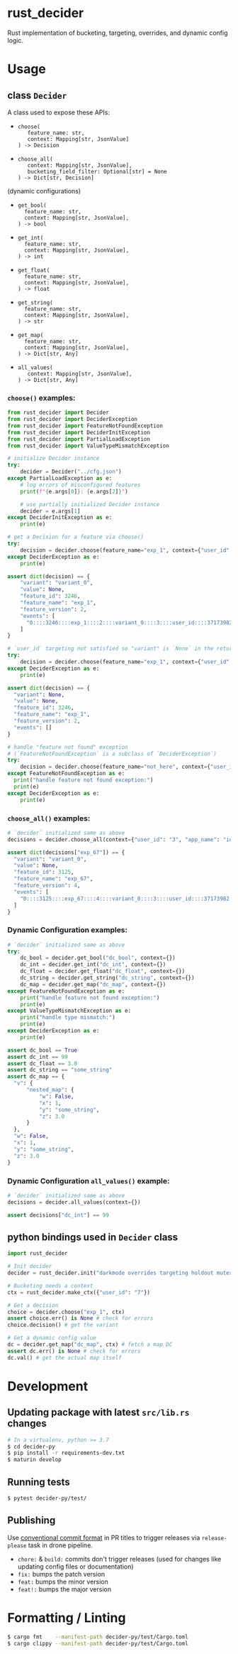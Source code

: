 # rust_decider

Rust implementation of bucketing, targeting, overrides, and dynamic config logic.

# Usage

## class `Decider`

A class used to expose these APIs:

- ```
  choose(
     feature_name: str,
     context: Mapping[str, JsonValue]
  ) -> Decision
  ```
- ```
  choose_all(
     context: Mapping[str, JsonValue],
     bucketing_field_filter: Optional[str] = None
  ) -> Dict[str, Decision]
  ```

(dynamic configurations)

- ```
  get_bool(
    feature_name: str,
    context: Mapping[str, JsonValue],
  ) -> bool
  ```
- ```
  get_int(
    feature_name: str,
    context: Mapping[str, JsonValue],
  ) -> int
  ```
- ```
  get_float(
    feature_name: str,
    context: Mapping[str, JsonValue],
  ) -> float
  ```
- ```
  get_string(
    feature_name: str,
    context: Mapping[str, JsonValue],
  ) -> str
  ```
- ```
  get_map(
    feature_name: str,
    context: Mapping[str, JsonValue],
  ) -> Dict[str, Any]
  ```
- ```
  all_values(
     context: Mapping[str, JsonValue],
  ) -> Dict[str, Any]
  ```

### `choose()` examples:

```python
from rust_decider import Decider
from rust_decider import DeciderException
from rust_decider import FeatureNotFoundException
from rust_decider import DeciderInitException
from rust_decider import PartialLoadException
from rust_decider import ValueTypeMismatchException

# initialize Decider instance
try:
    decider = Decider("../cfg.json")
except PartialLoadException as e:
    # log errors of misconfigured features
    print(f"{e.args[0]}: {e.args[2]}")

    # use partially initialized Decider instance
    decider = e.args[1]
except DeciderInitException as e:
    print(e)

# get a Decision for a feature via choose()
try:
    decision = decider.choose(feature_name="exp_1", context={"user_id": "3", "app_name": "ios"})
except DeciderException as e:
    print(e)

assert dict(decision) == {
    "variant": "variant_0",
    "value": None,
    "feature_id": 3246,
    "feature_name": "exp_1",
    "feature_version": 2,
    "events": [
      "0::::3246::::exp_1::::2::::variant_0::::3::::user_id::::37173982::::2147483648::::test"
    ]
}

# `user_id` targeting not satisfied so "variant" is `None` in the returned Decision
try:
    decision = decider.choose(feature_name="exp_1", context={"user_id": "1"})
except DeciderException as e:
    print(e)

assert dict(decision) == {
  "variant": None,
  "value": None,
  "feature_id": 3246,
  "feature_name": "exp_1",
  "feature_version": 2,
  "events": []
}

# handle "feature not found" exception
# (`FeatureNotFoundException` is a subclass of `DeciderException`)
try:
    decision = decider.choose(feature_name="not_here", context={"user_id": "1"})
except FeatureNotFoundException as e:
  print("handle feature not found exception:")
  print(e)
except DeciderException as e:
    print(e)
```

### `choose_all()` examples:

```python
# `decider` initialized same as above
decisions = decider.choose_all(context={"user_id": "3", "app_name": "ios"}, bucketing_field_filter="user_id")

assert dict(decisions["exp_67"]) == {
  "variant": "variant_0",
  "value": None,
  "feature_id": 3125,
  "feature_name": "exp_67",
  "feature_version": 4,
  "events": [
    "0::::3125::::exp_67::::4::::variant_0::::3::::user_id::::37173982::::2147483648::::test"
  ]
}
```

### Dynamic Configuration examples:

```python
# `decider` initialized same as above
try:
    dc_bool = decider.get_bool("dc_bool", context={})
    dc_int = decider.get_int("dc_int", context={})
    dc_float = decider.get_float("dc_float", context={})
    dc_string = decider.get_string("dc_string", context={})
    dc_map = decider.get_map("dc_map", context={})
except FeatureNotFoundException as e:
    print("handle feature not found exception:")
    print(e)
except ValueTypeMismatchException as e:
    print("handle type mismatch:")
    print(e)
except DeciderException as e:
    print(e)

assert dc_bool == True
assert dc_int == 99
assert dc_float == 3.0
assert dc_string == "some_string"
assert dc_map == {
  "v": {
      "nested_map": {
          "w": False,
          "x": 1,
          "y": "some_string",
          "z": 3.0
      }
  },
  "w": False,
  "x": 1,
  "y": "some_string",
  "z": 3.0
}
```

### Dynamic Configuration `all_values()` example:

```python
# `decider` initialized same as above
decisions = decider.all_values(context={})

assert decisions["dc_int"] == 99
```

## python bindings used in `Decider` class

```python
import rust_decider

# Init decider
decider = rust_decider.init("darkmode overrides targeting holdout mutex_group fractional_availability value", "../cfg.json")

# Bucketing needs a context
ctx = rust_decider.make_ctx({"user_id": "7"})

# Get a decision
choice = decider.choose("exp_1", ctx)
assert choice.err() is None # check for errors
choice.decision() # get the variant

# Get a dynamic config value
dc = decider.get_map("dc_map", ctx) # fetch a map DC
assert dc.err() is None # check for errors
dc.val() # get the actual map itself
```

# Development

## Updating package with latest `src/lib.rs` changes

```sh
# In a virtualenv, python >= 3.7
$ cd decider-py
$ pip install -r requirements-dev.txt
$ maturin develop
```

## Running tests

```sh
$ pytest decider-py/test/
```

## Publishing

Use [conventional commit format](https://www.conventionalcommits.org/en/v1.0.0/#summary) in PR titles to trigger releases via `release-please` task in drone pipeline.

- `chore:` & `build:` commits don't trigger releases (used for changes like updating config files or documentation)
- `fix:` bumps the patch version
- `feat:` bumps the minor version
- `feat!:` bumps the major version

# Formatting / Linting

```sh
$ cargo fmt    --manifest-path decider-py/test/Cargo.toml
$ cargo clippy --manifest-path decider-py/test/Cargo.toml
```
